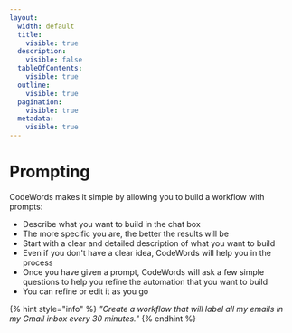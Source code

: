 ```yaml
---
layout:
  width: default
  title:
    visible: true
  description:
    visible: false
  tableOfContents:
    visible: true
  outline:
    visible: true
  pagination:
    visible: true
  metadata:
    visible: true
---
```


# Prompting

CodeWords makes it simple by allowing you to build a workflow with prompts:

* Describe what you want to build in the chat box
* The more specific you are, the better the results will be
* Start with a clear and detailed description of what you want to build
* Even if you don't have a clear idea, CodeWords will help you in the process
* Once you have given a prompt, CodeWords will ask a few simple questions to help you refine the automation that you want to build
* You can refine or edit it as you go

{% hint style="info" %}
_"Create a workflow that will label all my emails in my Gmail inbox every 30 minutes."_
{% endhint %}
